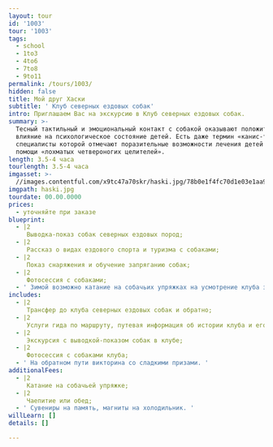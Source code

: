 ```yaml
---
layout: tour
id: '1003'
tour: '1003'
tags:
  - school
  - 1to3
  - 4to6
  - 7to8
  - 9to11
permalink: /tours/1003/
hidden: false
title: Мой друг Хаски
subtitle: ' Клуб северных ездовых собак'
intro: Приглашаем Вас на экскурсию в Клуб северных ездовых собак.
summary: >-
  Тесный тактильный и эмоциональный контакт с собакой оказывают положительное
  влияние на психологическое состояние детей. Есть даже термин «канис-терапия»,
  специалисты которой отмечают поразительные возможности лечения детей при
  помощи «лохматых четвероногих целителей».
length: 3.5-4 часа
tourlength: 3.5-4 часа
imgasset: >-
  //images.contentful.com/x9tc47a70skr/haski.jpg/78b0e1f4fc70d1e03e1aa9d6819429df/haski.jpg
imgpath: haski.jpg
tourdate: 00.00.0000
prices:
  - уточняйте при заказе
blueprint:
  - |2
     Выводка-показ собак северных ездовых пород; 
  - |2
     Рассказ о видах ездового спорта и туризма с собаками; 
  - |2
     Показ снаряжения и обучение запряганию собак; 
  - |2
     Фотосессия с собаками; 
  - ' Зимой возможно катание на собачьих упряжках на усмотрение клуба за дополнительную оплату. '
includes:
  - |2
     Трансфер до клуба северных ездовых собак и обратно; 
  - |2
     Услуги гида по маршруту, путевая информация об истории клуба и его обитателях; 
  - |2
     Экскурсия с выводкой-показом собак в клубе; 
  - |2
     Фотосессия с собаками клуба; 
  - ' На обратном пути викторина со сладкими призами. '
additionalFees:
  - |2
     Катание на собачьей упряжке; 
  - |2
     Чаепитие или обед; 
  - ' Сувениры на память, магниты на холодильник. '
willLearn: []
details: []

---
```

